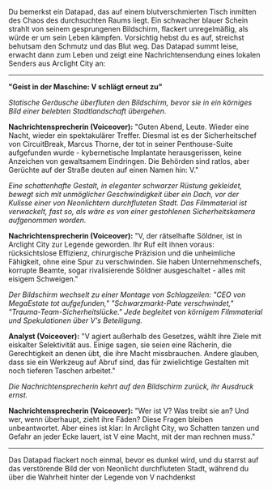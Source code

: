 Du bemerkst ein Datapad, das auf einem blutverschmierten Tisch inmitten des Chaos des durchsuchten Raums liegt. Ein schwacher blauer Schein strahlt von seinem gesprungenen Bildschirm, flackert unregelmäßig, als würde er um sein Leben kämpfen. Vorsichtig hebst du es auf, streichst behutsam den Schmutz und das Blut weg. Das Datapad summt leise, erwacht dann zum Leben und zeigt eine Nachrichtensendung eines lokalen Senders aus Arclight City an:

---

**"Geist in der Maschine: V schlägt erneut zu"**

_Statische Geräusche überfluten den Bildschirm, bevor sie in ein körniges Bild einer belebten Stadtlandschaft übergehen._

**Nachrichtensprecherin (Voiceover):** "Guten Abend, Leute. Wieder eine Nacht, wieder ein spektakulärer Treffer. Diesmal ist es der Sicherheitschef von CircuitBreak, Marcus Thorne, der tot in seiner Penthouse-Suite aufgefunden wurde - kybernetische Implantate herausgerissen, keine Anzeichen von gewaltsamem Eindringen. Die Behörden sind ratlos, aber Gerüchte auf der Straße deuten auf einen Namen hin: V."

_Eine schattenhafte Gestalt, in eleganter schwarzer Rüstung gekleidet, bewegt sich mit unmöglicher Geschwindigkeit über ein Dach, vor der Kulisse einer von Neonlichtern durchfluteten Stadt. Das Filmmaterial ist verwackelt, fast so, als wäre es von einer gestohlenen Sicherheitskamera aufgenommen worden._

**Nachrichtensprecherin (Voiceover):** "V, der rätselhafte Söldner, ist in Arclight City zur Legende geworden. Ihr Ruf eilt ihnen voraus: rücksichtslose Effizienz, chirurgische Präzision und die unheimliche Fähigkeit, ohne eine Spur zu verschwinden. Sie haben Unternehmenschefs, korrupte Beamte, sogar rivalisierende Söldner ausgeschaltet - alles mit eisigem Schweigen."

_Der Bildschirm wechselt zu einer Montage von Schlagzeilen: "CEO von MegaEstate tot aufgefunden," "Schwarzmarkt-Pate verschwindet," "Trauma-Team-Sicherheitslücke." Jede begleitet von körnigem Filmmaterial und Spekulationen über V's Beteiligung._

**Analyst (Voiceover):** "V agiert außerhalb des Gesetzes, wählt ihre Ziele mit eiskalter Selektivität aus. Einige sagen, sie seien eine Rächerin, die Gerechtigkeit an denen übt, die ihre Macht missbrauchen. Andere glauben, dass sie ein Werkzeug auf Abruf sind, das für zwielichtige Gestalten mit noch tieferen Taschen arbeitet."

_Die Nachrichtensprecherin kehrt auf den Bildschirm zurück, ihr Ausdruck ernst._

**Nachrichtensprecherin (Voiceover):** "Wer ist V? Was treibt sie an? Und wer, wenn überhaupt, zieht ihre Fäden? Diese Fragen bleiben unbeantwortet. Aber eines ist klar: In Arclight City, wo Schatten tanzen und Gefahr an jeder Ecke lauert, ist V eine Macht, mit der man rechnen muss."

---

Das Datapad flackert noch einmal, bevor es dunkel wird, und du starrst auf das verstörende Bild der von Neonlicht durchfluteten Stadt, während du über die Wahrheit hinter der Legende von V nachdenkst
